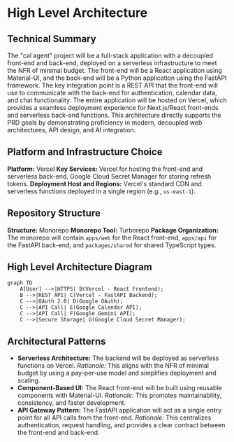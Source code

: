 # High Level Architecture

## Technical Summary
The "cal agent" project will be a full-stack application with a decoupled front-end and back-end, deployed on a serverless infrastructure to meet the NFR of minimal budget. The front-end will be a React application using Material-UI, and the back-end will be a Python application using the FastAPI framework. The key integration point is a REST API that the front-end will use to communicate with the back-end for authentication, calendar data, and chat functionality. The entire application will be hosted on Vercel, which provides a seamless deployment experience for Next.js/React front-ends and serverless back-end functions. This architecture directly supports the PRD goals by demonstrating proficiency in modern, decoupled web architectures, API design, and AI integration.

## Platform and Infrastructure Choice
**Platform:** Vercel
**Key Services:** Vercel for hosting the front-end and serverless back-end, Google Cloud Secret Manager for storing refresh tokens.
**Deployment Host and Regions:** Vercel's standard CDN and serverless functions deployed in a single region (e.g., `us-east-1`).

## Repository Structure
**Structure:** Monorepo
**Monorepo Tool:** Turborepo
**Package Organization:** The monorepo will contain `apps/web` for the React front-end, `apps/api` for the FastAPI back-end, and `packages/shared` for shared TypeScript types.

## High Level Architecture Diagram
```mermaid
graph TD
    A[User] -->|HTTPS| B(Vercel - React Frontend);
    B -->|REST API| C(Vercel - FastAPI Backend);
    C -->|OAuth 2.0| D(Google OAuth);
    C -->|API Call| E(Google Calendar API);
    C -->|API Call| F(Google Gemini API);
    C -->|Secure Storage| G(Google Cloud Secret Manager);
```

## Architectural Patterns
- **Serverless Architecture:** The backend will be deployed as serverless functions on Vercel. _Rationale:_ This aligns with the NFR of minimal budget by using a pay-per-use model and simplifies deployment and scaling.
- **Component-Based UI:** The React front-end will be built using reusable components with Material-UI. _Rationale:_ This promotes maintainability, consistency, and faster development.
- **API Gateway Pattern:** The FastAPI application will act as a single entry point for all API calls from the front-end. _Rationale:_ This centralizes authentication, request handling, and provides a clear contract between the front-end and back-end.
